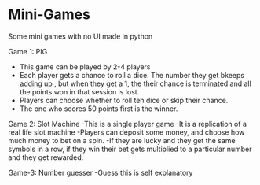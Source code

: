 # Mini-Games
Some mini games with no UI made in python


Game 1: PIG
- This game can be played by 2-4 players
- Each player gets a chance to roll a dice. The number they get bkeeps adding up , but when they get a 1, the their chance is terminated and all the points won in that session is lost.
- Players can choose whether to roll teh dice or skip their chance.
- The one who scores 50 points first is the winner.



Game 2: Slot Machine
-This is a single player game
-It is a replication of a real life slot machine
-Players can deposit some money, and choose how much money to bet on a spin.
-If they are lucky and they get the same symbols in a row, if they win their bet gets multiplied to a particular number and they get rewarded.

Game-3: Number guesser
-Guess this is self explanatory
